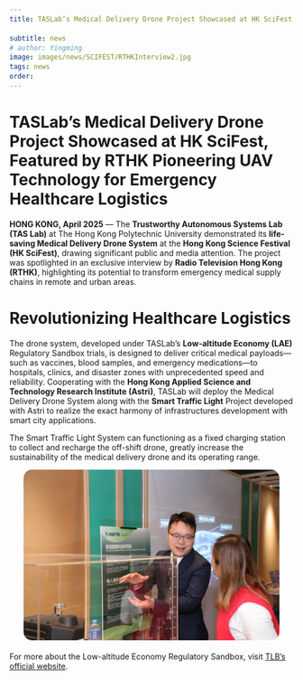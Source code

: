 ```yaml
---
title: TASLab’s Medical Delivery Drone Project Showcased at HK SciFest, Featured by RTHK Pioneering UAV Technology for Emergency Healthcare Logistics

subtitle: news
# author: Yingming
image: images/news/SCIFEST/RTHKInterview2.jpg
tags: news
order: 
---
```


# TASLab’s Medical Delivery Drone Project Showcased at HK SciFest, Featured by RTHK Pioneering UAV Technology for Emergency Healthcare Logistics

**HONG KONG, April 2025** — The **Trustworthy Autonomous Systems Lab (TAS Lab)** at The Hong Kong Polytechnic University demonstrated its **life-saving Medical Delivery Drone System** at the **Hong Kong Science Festival (HK SciFest)**, drawing significant public and media attention. The project was spotlighted in an exclusive interview by **Radio Television Hong Kong (RTHK)**, highlighting its potential to transform emergency medical supply chains in remote and urban areas.

# Revolutionizing Healthcare Logistics
The drone system, developed under TASLab’s **Low-altitude Economy (LAE)** Regulatory Sandbox trials, is designed to deliver critical medical payloads—such as vaccines, blood samples, and emergency medications—to hospitals, clinics, and disaster zones with unprecedented speed and reliability. Cooperating with the **Hong Kong Applied Science and Technology Research Institute (Astri)**, TASLab will deploy the Medical Delivery Drone System along with the **Smart Traffic Light** Project developed with Astri to realize the exact harmony of infrastructures development with smart city applications. 

The Smart Traffic Light System can functioning as a fixed charging station to collect and recharge the off-shift drone, greatly increase the sustainability of the medical delivery drone and its operating range.




<div style="text-align: center; margin-bottom: 20px; display: flex; justify-content: center; gap: 20px;">
  <img src="https://github.com/PolyU-TASLAB/polyu-taslab.github.io/raw/main/images/news/SCIFEST/RTHKinterview.jpg" alt="Banner" 
       style="width: 90%; height: auto; object-fit: cover; border-radius: 15px;">
</div>



For more about the Low-altitude Economy Regulatory Sandbox, visit [TLB’s official website](https://www.tlb.gov.hk/eng/highlights/transport/low-altitude.html).

